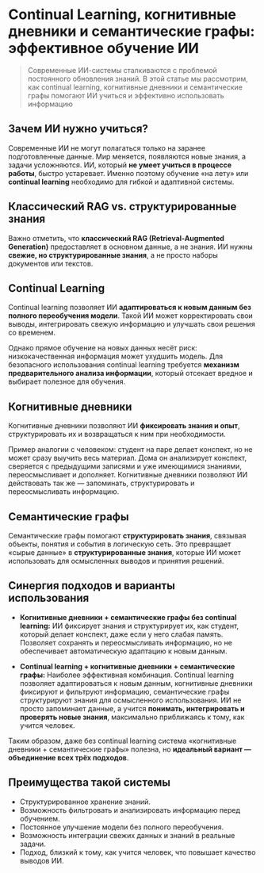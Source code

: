 # Continual Learning, когнитивные дневники и семантические графы: эффективное обучение ИИ

> Современные ИИ-системы сталкиваются с проблемой постоянного обновления знаний. В этой статье мы рассмотрим, как continual learning, когнитивные дневники и семантические графы помогают ИИ учиться и эффективно использовать информацию

## Зачем ИИ нужно учиться?

Современные ИИ не могут полагаться только на заранее подготовленные данные. Мир меняется, появляются новые знания, а задачи усложняются. ИИ, который **не умеет учиться в процессе работы**, быстро устаревает. Именно поэтому обучение «на лету» или **continual learning** необходимо для гибкой и адаптивной системы.

## Классический RAG vs. структурированные знания

Важно отметить, что **классический RAG (Retrieval-Augmented Generation)** предоставляет в основном данные, а не знания. ИИ нужны **свежие, но структурированные знания**, а не просто наборы документов или текстов.

## Continual Learning

Continual learning позволяет ИИ **адаптироваться к новым данным без полного переобучения модели**. Такой ИИ может корректировать свои выводы, интегрировать свежую информацию и улучшать свои решения со временем.

Однако прямое обучение на новых данных несёт риск: низкокачественная информация может ухудшить модель. Для безопасного использования continual learning требуется **механизм предварительного анализа информации**, который отсекает вредное и выбирает полезное для обучения.

## Когнитивные дневники

Когнитивные дневники позволяют ИИ **фиксировать знания и опыт**, структурировать их и возвращаться к ним при необходимости.

Пример аналогии с человеком: студент на паре делает конспект, но не может сразу выучить весь материал. Дома он анализирует конспект, сверяется с предыдущими записями и уже имеющимися знаниями, переосмысливает и дополняет. Когнитивные дневники позволяют ИИ действовать так же — запоминать, структурировать и переосмысливать информацию.

## Семантические графы

Семантические графы помогают **структурировать знания**, связывая объекты, понятия и события в логическую сеть. Это превращает «сырые данные» в **структурированные знания**, которые ИИ может использовать для осмысленных выводов и принятия решений.

## Синергия подходов и варианты использования

* **Когнитивные дневники + семантические графы без continual learning:**
  ИИ фиксирует знания и структурирует их, как студент, который делает конспект, даже если у него слабая память. Позволяет сохранять и переосмысливать информацию, но не обеспечивает автоматическую адаптацию к новым данным.

* **Continual learning + когнитивные дневники + семантические графы:**
  Наиболее эффективная комбинация. Continual learning позволяет адаптироваться к новым данным, когнитивные дневники фиксируют и фильтруют информацию, семантические графы структурируют знания для осмысленного использования. ИИ не просто запоминает данные, а учится **понимать, интегрировать и проверять новые знания**, максимально приближаясь к тому, как учится человек.

Таким образом, даже без continual learning система «когнитивные дневники + семантические графы» полезна, но **идеальный вариант — объединение всех трёх подходов**.

## Преимущества такой системы

* Структурированное хранение знаний.
* Возможность фильтровать и анализировать информацию перед обучением.
* Постоянное улучшение модели без полного переобучения.
* Возможность интеграции свежих данных и знаний в реальные задачи.
* Подход, близкий к тому, как учится человек, что повышает качество выводов ИИ.
